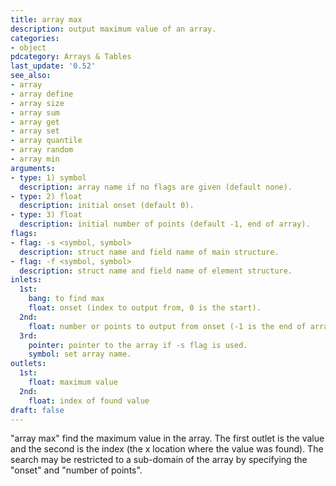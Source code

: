 ```yaml
---
title: array max
description: output maximum value of an array.
categories:
- object
pdcategory: Arrays & Tables
last_update: '0.52'
see_also:
- array
- array define
- array size
- array sum
- array get
- array set
- array quantile
- array random
- array min
arguments:
- type: 1) symbol
  description: array name if no flags are given (default none).
- type: 2) float
  description: initial onset (default 0).
- type: 3) float
  description: initial number of points (default -1, end of array).
flags:
- flag: -s <symbol, symbol>
  description: struct name and field name of main structure.
- flag: -f <symbol, symbol>
  description: struct name and field name of element structure.
inlets:
  1st:
    bang: to find max
    float: onset (index to output from, 0 is the start).
  2nd:
    float: number or points to output from onset (-1 is the end of array).
  3rd:
    pointer: pointer to the array if -s flag is used.
    symbol: set array name.
outlets:
  1st:
    float: maximum value
  2nd:
    float: index of found value
draft: false
---
```

"array max" find the maximum value in the array. The first outlet is the value and the second is the index (the x location where the value was found). The search may be restricted to a sub-domain of the array by specifying the "onset" and "number of points".
